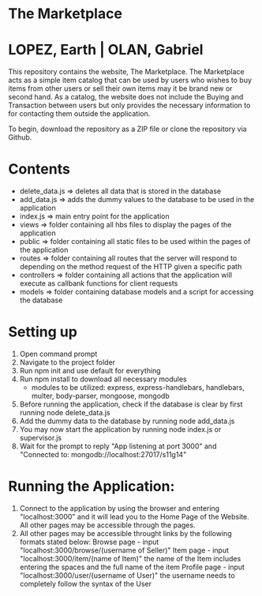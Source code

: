 # The Marketplace
# LOPEZ, Earth | OLAN, Gabriel

This repository contains the website, The Marketplace. The Marketplace acts as a simple item catalog that can be used by users who wishes to buy items from other users or sell their own items may it be brand new or second hand. As a catalog, the website does not include the Buying and Transaction between users but only provides the necessary information to for contacting them outside the application.

To begin, download the repository as a ZIP file or clone the repository via Github.

# Contents
- delete_data.js => deletes all data that is stored in the database
- add_data.js => adds the dummy values to the database to be used in the application
- index.js => main entry point for the application
- views => folder containing all hbs files to display the pages of the application
- public => folder containing all static files to be used within the pages of the application
- routes => folder containing all routes that the server will respond to depending on the method request of the HTTP given a specific path
- controllers => folder containing all actions that the application will execute as callbank functions for client requests
- models => folder containing database models and a script for accessing the database

# Setting up
1. Open command prompt
2. Navigate to the project folder
3. Run npm init and use default for everything
4. Run npm install to download all necessary modules
   * modules to be utilized: express, express-handlebars, handlebars, multer, body-parser, mongoose, mongodb
5. Before running the application, check if the database is clear by first running node delete_data.js
6. Add the dummy data to the database by running node add_data.js
7. You may now start the application by running node index.js or supervisor.js
8. Wait for the prompt to reply "App listening at port 3000" and "Connected to: mongodb://localhost:27017/s11g14"

# Running the Application:
1. Connect to the application by using the browser and entering "localhost:3000" and it will lead you to the Home Page of the Website. All other pages may be accessible through the pages.
2. All other pages may be accessible throught links by the following formats stated below:
   Browse page - input "localhost:3000/browse/(username of Seller)"
   Item page - input "localhost:3000/item/(name of Item)" the name of the Item includes entering the spaces and the full name of the item
   Profile page - input "localhost:3000/user/(username of User)" the username needs to completely follow the syntax of the User
